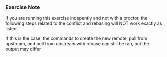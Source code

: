 
### Exercise Note

If you are running this exercise indepently and not with a proctor, the following steps related to the conflict and rebasing will NOT work exactly as listed.  

If this is the case, the commands to create the new remote, pull from upstream, and pull from upstream with rebase can still be ran, but the output may differ


